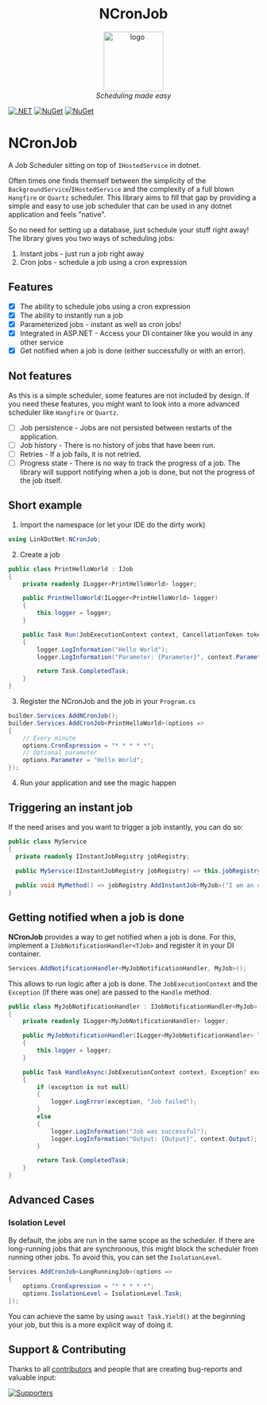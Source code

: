<h1 align="center">NCronJob</h1>

<p align="center">
  <img src="assets/logo_small.png" alt="logo" width="120px" height="120px"/>
  <br>
  <em>Scheduling made easy</em>
  <br>
</p>

[![.NET](https://github.com/linkdotnet/NCronJob/actions/workflows/dotnet.yml/badge.svg)](https://github.com/linkdotnet/NCronJob/actions/workflows/dotnet.yml)
[![NuGet](https://img.shields.io/nuget/dt/LinkDotNet.NCronJob.svg)](https://www.nuget.org/packages/LinkDotNet.NCronJob)
[![NuGet](https://img.shields.io/nuget/vpre/LinkDotNet.NCronJob.svg)](https://www.nuget.org/packages/LinkDotNet.NCronJob)

# NCronJob
A Job Scheduler sitting on top of `IHostedService` in dotnet.

Often times one finds themself between the simplicity of the `BackgroundService`/`IHostedService` and the complexity of a full blown `Hangfire` or `Quartz` scheduler. 
This library aims to fill that gap by providing a simple and easy to use job scheduler that can be used in any dotnet application and feels "native".

So no need for setting up a database, just schedule your stuff right away! The library gives you two ways of scheduling jobs:
1. Instant jobs - just run a job right away
2. Cron jobs - schedule a job using a cron expression

## Features
- [x] The ability to schedule jobs using a cron expression
- [x] The ability to instantly run a job
- [x] Parameterized jobs - instant as well as cron jobs!
- [x] Integrated in ASP.NET - Access your DI container like you would in any other service
- [x] Get notified when a job is done (either successfully or with an error).

## Not features

As this is a simple scheduler, some features are not included by design. If you need these features, you might want to look into a more advanced scheduler like `Hangfire` or `Quartz`.

- [ ] Job persistence - Jobs are not persisted between restarts of the application.
- [ ] Job history - There is no history of jobs that have been run.
- [ ] Retries - If a job fails, it is not retried.
- [ ] Progress state - There is no way to track the progress of a job. The library will support notifying when a job is done, but not the progress of the job itself.

## Short example
1. Import the namespace (or let your IDE do the dirty work)
```csharp
using LinkDotNet.NCronJob;
```

2. Create a job
```csharp
public class PrintHelloWorld : IJob
{
    private readonly ILogger<PrintHelloWorld> logger;

    public PrintHelloWorld(ILogger<PrintHelloWorld> logger)
    {
        this.logger = logger;
    }

	public Task Run(JobExecutionContext context, CancellationToken token = default)
    {
    	logger.LogInformation("Hello World");
    	logger.LogInformation("Parameter: {Parameter}", context.Parameter);

        return Task.CompletedTask;
    }
}
```

3. Register the NCronJob and the job in your `Program.cs`
```csharp
builder.Services.AddNCronJob();
builder.Services.AddCronJob<PrintHelloWorld>(options => 
{
	// Every minute
	options.CronExpression = "* * * * *";
	// Optional parameter
	options.Parameter = "Hello World";
});
```

4. Run your application and see the magic happen

## Triggering an instant job
If the need arises and you want to trigger a job instantly, you can do so:
```csharp
public class MyService
{
  private readonly IInstantJobRegistry jobRegistry;
  
  public MyService(IInstantJobRegistry jobRegistry) => this.jobRegistry = jobRegistry;

  public void MyMethod() => jobRegistry.AddInstantJob<MyJob>("I am an optional parameter");
}
```

## Getting notified when a job is done
**NCronJob** provides a way to get notified when a job is done. For this, implement a `IJobNotificationHandler<TJob>` and register it in your DI container.
```csharp
Services.AddNotificationHandler<MyJobNotificationHandler, MyJob>();
```

This allows to run logic after a job is done. The `JobExecutionContext` and the `Exception` (if there was one) are passed to the `Handle` method.

```csharp
public class MyJobNotificationHandler : IJobNotificationHandler<MyJob>
{
	private readonly ILogger<MyJobNotificationHandler> logger;

	public MyJobNotificationHandler(ILogger<MyJobNotificationHandler> logger)
	{
		this.logger = logger;
	}

	public Task HandleAsync(JobExecutionContext context, Exception? exception, CancellationToken token)
	{
		if (exception is not null)
		{
			logger.LogError(exception, "Job failed");
		}
		else
		{
			logger.LogInformation("Job was successful");
			logger.LogInformation("Output: {Output}", context.Output);
		}

		return Task.CompletedTask;
	}
}
```


## Advanced Cases

### Isolation Level
By default, the jobs are run in the same scope as the scheduler. If there are long-running jobs that are synchronous, this might block the scheduler from running other jobs. To avoid this, you can set the `IsolationLevel`.
```csharp
Services.AddCronJob<LongRunningJob>(options => 
{
	options.CronExpression = "* * * * *";
	options.IsolationLevel = IsolationLevel.Task;
});
```

You can achieve the same by using `await Task.Yield()` at the beginning your job, but this is a more explicit way of doing it.

## Support & Contributing

Thanks to all [contributors](https://github.com/linkdotnet/NCronJob/graphs/contributors) and people that are creating bug-reports and valuable input:

<a href="https://github.com/linkdotnet/NCronJob/graphs/contributors">
  <img src="https://contrib.rocks/image?repo=linkdotnet/NCronJob" alt="Supporters" />
</a>

